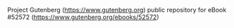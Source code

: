 Project Gutenberg (https://www.gutenberg.org) public repository for
eBook #52572 (https://www.gutenberg.org/ebooks/52572)
